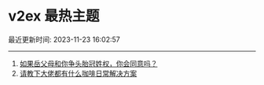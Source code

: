 # v2ex 最热主题

最近更新时间: 2023-11-23 16:02:57

--- 
1. [如果岳父母和你争头胎冠姓权，你会同意吗？](https://www.v2ex.com/t/994383) 
2. [请教下大佬都有什么咖啡日常解决方案](https://www.v2ex.com/t/994422) 
